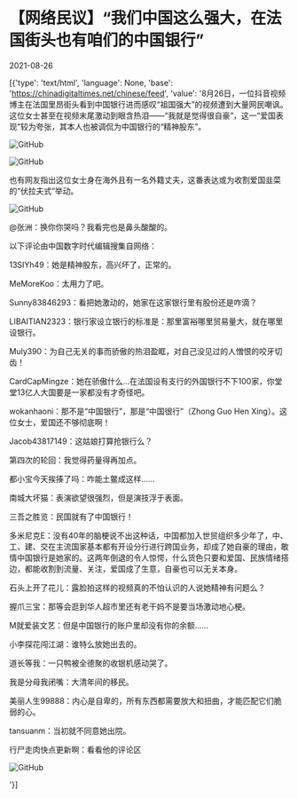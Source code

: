 # 【网络民议】“我们中国这么强大，在法国街头也有咱们的中国银行”

2021-08-26

[{'type': 'text/html', 'language': None, 'base': 'https://chinadigitaltimes.net/chinese/feed', 'value': '8月26日，一位抖音视频博主在法国里昂街头看到中国银行进而感叹“祖国强大”的视频遭到大量网民嘲讽。这位女士甚至在视频末尾激动到眼含热泪——“我就是觉得很自豪”，这一“爱国表现”较为夸张，其本人也被调侃为中国银行的“精神股东”。

![GitHub](https://chinadigitaltimes.net/chinese/files/2021/08/image-1629971178109.png)

![GitHub](https://chinadigitaltimes.net/chinese/files/2021/08/image-1629971548318.png)

也有网友指出这位女士身在海外且有一名外籍丈夫，这番表达或为收割爱国韭菜的“伏拉夫式”举动。

![GitHub](https://chinadigitaltimes.net/chinese/files/2021/08/image-1629971240364.png)



@张洲：换你你哭吗？我看完也是鼻头酸酸的。





以下评论由中国数字时代编辑搜集自网络：



13SIYh49：她是精神股东，高兴坏了，正常的。

MeMoreKoo：太用力了吧。

Sunny83846293：看把她激动的，她家在这家银行里有股份还是咋滴？

LIBAITIAN2323：银行家设立银行的标准是：那里富裕哪里贸易量大，就在哪里设银行。

Muly390：为自己无关的事而骄傲的热泪盈眶，对自己没见过的人憎恨的咬牙切齿！

CardCapMingze：她在骄傲什么…在法国设有支行的外国银行不下100家，你堂堂13亿人大国要是一家都没有才奇怪吧。

wokanhaoni：那不是“中国银行”，那是“中国很行”（Zhong Guo Hen Xing）。这位女士，爱国还不够彻底啊！

Jacob43817149：这姑娘打算抢银行么？

第四次的轮回：我觉得药量得再加点。

都小宝今天挨揍了吗：咋能土鳖成这样……

南城大坏猫：表演欲望很强烈，但是演技浮于表面。

三吾之胜览：民国就有了中国银行！

多米尼克E：没有40年的脑梗说不出这种话，中国都加入世贸组织多少年了，中、工、建、交在主流国家基本都有开设分行进行跨国业务，却成了她自豪的理由，敢情中国银行是她家的。这两年倒退的令人惊愕，什么货色只要和爱国、民族情绪搭边，都能收割到流量、关注，爱国成了生意，自豪也可以无关本身。

石头上开了花儿：露脸拍这样的视频真的不怕认识的人说她精神有问题么？

握爪三宝：那等会逛到华人超市里还有老干妈不是要当场激动地心梗。

M就爱装文艺：但是中国银行的账户里却没有你的余额……

小李探花闯江湖：谁特么放她出去的。

道长等我：一只鸭被全德聚的收银机感动哭了。

我是分母我闭嘴：大清年间的移民。

美丽人生99888：内心是自卑的，所有东西都需要放大和扭曲，才能匹配它们脆弱的心。

tansuanm：当初就不同意她出院。





行尸走肉快点更新啊：看看他的评论区

![GitHub](https://chinadigitaltimes.net/chinese/files/2021/08/image-1629962965580.png)

'}]